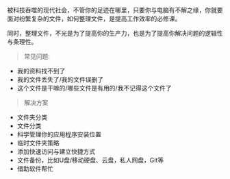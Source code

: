 被科技吞噬的现代社会，不管你的足迹在哪里，只要你与电脑有不解之缘，你就要面对纷繁复杂的文件，如何整理文件，是提高工作效率的必修课。

同时，整理文件，不光是为了提高你的生产力，也是为了提高你解决问题的逻辑性与条理性。



> 常见问题:

- 我的资料找不到了
- 我的文件丢失了/我的文件误删了
- 这个文件是干嘛的/哪些文件是有用的/我不记得这个文件了

> 解决方案

- 文件夹分类
- 文件分类
- 科学管理你的应用程序安装位置
- 临时文件夹策略
- 添加快速访问与建立快捷方式
- 文件备份，比如U盘/移动硬盘、云盘，私人网盘，Git等
- 借助软件帮忙




